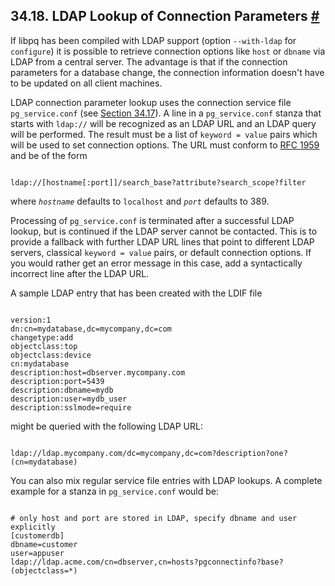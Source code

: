 ## 34.18. LDAP Lookup of Connection Parameters [#](#LIBPQ-LDAP)

If libpq has been compiled with LDAP support (option `--with-ldap` for `configure`) it is possible to retrieve connection options like `host` or `dbname` via LDAP from a central server. The advantage is that if the connection parameters for a database change, the connection information doesn't have to be updated on all client machines.

LDAP connection parameter lookup uses the connection service file `pg_service.conf` (see [Section 34.17](libpq-pgservice "34.17. The Connection Service File")). A line in a `pg_service.conf` stanza that starts with `ldap://` will be recognized as an LDAP URL and an LDAP query will be performed. The result must be a list of `keyword = value` pairs which will be used to set connection options. The URL must conform to [RFC 1959](https://tools.ietf.org/html/rfc1959) and be of the form

```

ldap://[hostname[:port]]/search_base?attribute?search_scope?filter
```

where *`hostname`* defaults to `localhost` and *`port`* defaults to 389.

Processing of `pg_service.conf` is terminated after a successful LDAP lookup, but is continued if the LDAP server cannot be contacted. This is to provide a fallback with further LDAP URL lines that point to different LDAP servers, classical `keyword = value` pairs, or default connection options. If you would rather get an error message in this case, add a syntactically incorrect line after the LDAP URL.

A sample LDAP entry that has been created with the LDIF file

```

version:1
dn:cn=mydatabase,dc=mycompany,dc=com
changetype:add
objectclass:top
objectclass:device
cn:mydatabase
description:host=dbserver.mycompany.com
description:port=5439
description:dbname=mydb
description:user=mydb_user
description:sslmode=require
```

might be queried with the following LDAP URL:

```

ldap://ldap.mycompany.com/dc=mycompany,dc=com?description?one?(cn=mydatabase)
```

You can also mix regular service file entries with LDAP lookups. A complete example for a stanza in `pg_service.conf` would be:

```

# only host and port are stored in LDAP, specify dbname and user explicitly
[customerdb]
dbname=customer
user=appuser
ldap://ldap.acme.com/cn=dbserver,cn=hosts?pgconnectinfo?base?(objectclass=*)
```